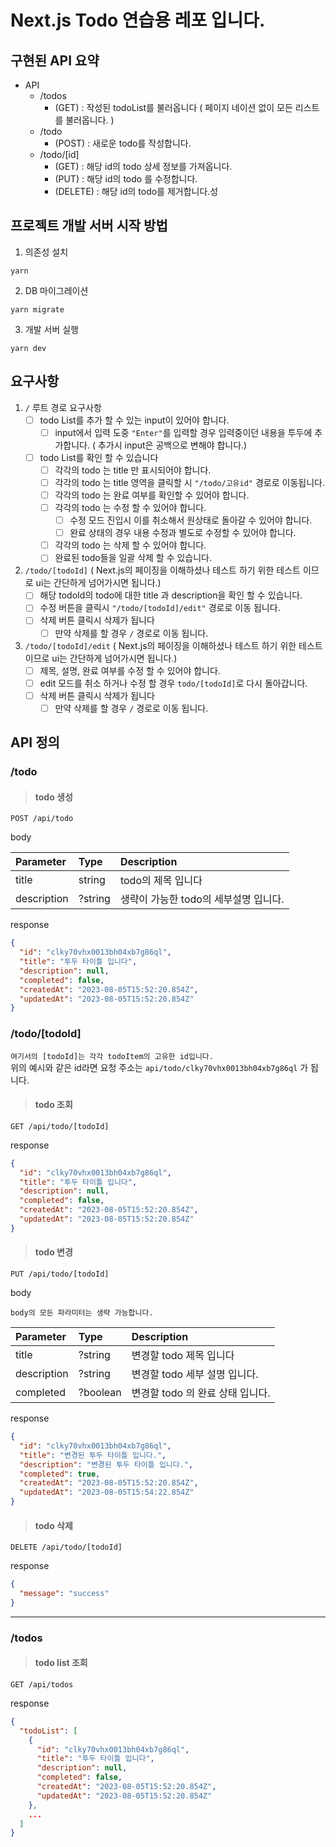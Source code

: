 # Next.js Todo 연습용 레포 입니다.

## 구현된 API 요약

- API
  - /todos
    - (GET) : 작성된 todoList를 불러옵니다 ( 페이지 네이션 없이 모든 리스트를 불러옵니다. )
  - /todo
    - (POST) : 새로운 todo를 작성합니다.
  - /todo/[id]
    - (GET) : 해당 id의 todo 상세 정보를 가져옵니다.
    - (PUT) : 해당 id의 todo 를 수정합니다.
    - (DELETE) : 해당 id의 todo를 제거합니다.성

## 프로젝트 개발 서버 시작 방법

1. 의존성 설치

```shell
yarn
```

2. DB 마이그레이션

```shell
yarn migrate
```

3. 개발 서버 실행

```shell
yarn dev
```

## 요구사항

1. `/` 루트 경로 요구사항
   - [ ] todo List를 추가 할 수 있는 input이 있어야 합니다.
     - [ ] input에서 입력 도중 `"Enter"`를 입력할 경우 입력중이던 내용을 투두에 추가합니다. ( 추가시 input은 공백으로 변해야 합니다.)
   - [ ] todo List를 확인 할 수 있습니다
     - [ ] 각각의 todo 는 title 만 표시되어야 합니다.
     - [ ] 각각의 todo 는 title 영역을 클릭할 시 `"/todo/고유id"` 경로로 이동됩니다.
     - [ ] 각각의 todo 는 완료 여부를 확인할 수 있어야 합니다.
     - [ ] 각각의 todo 는 수정 할 수 있어야 합니다.
       - [ ] 수정 모드 진입시 이를 취소해서 원상태로 돌아갈 수 있어야 합니다.
       - [ ] 완료 상태의 경우 내용 수정과 별도로 수정할 수 있어야 합니다.
     - [ ] 각각의 todo 는 삭제 할 수 있어야 합니다.
     - [ ] 완료된 todo들을 일괄 삭제 할 수 있습니다.
2. `/todo/[todoId]` ( Next.js의 페이징을 이해하셨나 테스트 하기 위한 테스트 이므로 ui는 간단하게 넘어가시면 됩니다.)
   - [ ] 해당 todoId의 todo에 대한 title 과 description을 확인 할 수 있습니다.
   - [ ] 수정 버튼을 클릭시 `"/todo/[todoId]/edit"` 경로로 이동 됩니다.
   - [ ] 삭제 버튼 클릭시 삭제가 됩니다
     - [ ] 만약 삭제를 할 경우 `/` 경로로 이동 됩니다.
3. `/todo/[todoId]/edit` ( Next.js의 페이징을 이해하셨나 테스트 하기 위한 테스트 이므로 ui는 간단하게 넘어가시면 됩니다.)
   - [ ] 제목, 설명, 완료 여부를 수정 할 수 있어야 합니다.
   - [ ] edit 모드를 취소 하거나 수정 할 경우 `todo/[todoId]`로 다시 돌아갑니다.
   - [ ] 삭제 버튼 클릭시 삭제가 됩니다
     - [ ] 만약 삭제를 할 경우 `/` 경로로 이동 됩니다.

## API 정의

### /todo

> #### todo 생성

```http request
POST /api/todo
```

body

| Parameter   | Type    | Description                           |
| :---------- | :------ | :------------------------------------ |
| title       | string  | todo의 제목 입니다                    |
| description | ?string | 생략이 가능한 todo의 세부설명 입니다. |

response

```json
{
  "id": "clky70vhx0013bh04xb7g86ql",
  "title": "투두 타이틀 입니다",
  "description": null,
  "completed": false,
  "createdAt": "2023-08-05T15:52:20.854Z",
  "updatedAt": "2023-08-05T15:52:20.854Z"
}
```

### /todo/[todoId]

`여기서의 [todoId]는 각각 todoItem의 고유한 id입니다.`  
위의 예시와 같은 id라면 요청 주소는 `api/todo/clky70vhx0013bh04xb7g86ql` 가 됩니다.

> #### todo 조회

```http request
GET /api/todo/[todoId]
```

response

```json
{
  "id": "clky70vhx0013bh04xb7g86ql",
  "title": "투두 타이틀 입니다",
  "description": null,
  "completed": false,
  "createdAt": "2023-08-05T15:52:20.854Z",
  "updatedAt": "2023-08-05T15:52:20.854Z"
}
```

> #### todo 변경

```http request
PUT /api/todo/[todoId]
```

body

`body의 모든 파라미터는 생략 가능합니다.`

| Parameter   | Type     | Description                      |
| :---------- | :------- | :------------------------------- |
| title       | ?string  | 변경할 todo 제목 입니다          |
| description | ?string  | 변경할 todo 세부 설명 입니다.    |
| completed   | ?boolean | 변경할 todo 의 완료 상태 입니다. |

response

```json
{
  "id": "clky70vhx0013bh04xb7g86ql",
  "title": "변경된 투두 타이틀 입니다.",
  "description": "변경된 투두 타이틀 입니다.",
  "completed": true,
  "createdAt": "2023-08-05T15:52:20.854Z",
  "updatedAt": "2023-08-05T15:54:22.854Z"
}
```

> #### todo 삭제

```http request
DELETE /api/todo/[todoId]
```

response

```json
{
  "message": "success"
}
```

---

### /todos

> #### todo list 조회

```http request
GET /api/todos
```

response

```json
{
  "todoList": [
    {
      "id": "clky70vhx0013bh04xb7g86ql",
      "title": "투두 타이틀 입니다",
      "description": null,
      "completed": false,
      "createdAt": "2023-08-05T15:52:20.854Z",
      "updatedAt": "2023-08-05T15:52:20.854Z"
    },
    ...
  ]
}
```
